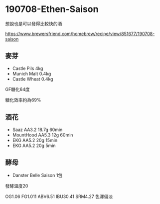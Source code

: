# 190708-Ethen-Saison

想說也是可以發得比較快的酒

https://www.brewersfriend.com/homebrew/recipe/view/851677/190708-saison

## 麥芽
* Castle Pils 4kg
* Munich Malt 0.4kg
* Castle Wheat 0.4kg

GF糖化64度

糖化效率約為69%

## 酒花
* Saaz AA3.2 18.7g 60min
* MountHood AA5.3 12g 60min
* EKG AA5.2 20g 15min
* EKG AA5.2 20g 5min

## 酵母
* Danster Belle Saison 1包

發酵溫度20

OG1.06 FG1.011 ABV6.51 IBU30.41 SRM4.27 色澤偏淡  
